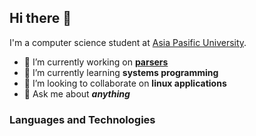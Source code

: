 ## Hi there 👋
I'm a computer science student at [Asia Pasific University](https://wwww.apu.edu.my).
- 🔭 I’m currently working on **[parsers](https://github.com/rmrt1n/parsers)**
- 🌱 I’m currently learning **systems programming**
- 👯 I’m looking to collaborate on **linux applications**
- 💬 Ask me about ***anything***

### Languages and Technologies
<p>
</p>

<!--
**rmrt1n/rmrt1n** is a ✨ _special_ ✨ repository because its `README.md` (this file) appears on your GitHub profile.

Here are some ideas to get you started:

- 🔭 I’m currently working on ...
- 🌱 I’m currently learning ...
- 👯 I’m looking to collaborate on ...
- 🤔 I’m looking for help with ...
- 💬 Ask me about ...
- 📫 How to reach me: ...
- 😄 Pronouns: ...
- ⚡ Fun fact: ...
-->
